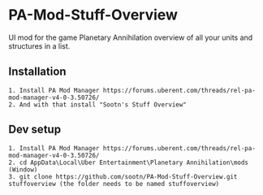 PA-Mod-Stuff-Overview
=====================

UI mod for the game Planetary Annihilation overview of all your units and structures in a list.

Installation
------------

	1. Install PA Mod Manager https://forums.uberent.com/threads/rel-pa-mod-manager-v4-0-3.50726/
	2. And with that install "Sootn's Stuff Overview"

Dev setup
---------

	1. Install PA Mod Manager https://forums.uberent.com/threads/rel-pa-mod-manager-v4-0-3.50726/
	2. cd AppData\Local\Uber Entertainment\Planetary Annihilation\mods (Window)
	3. git clone https://github.com/sootn/PA-Mod-Stuff-Overview.git stuffoverview (the folder needs to be named stuffoverview)